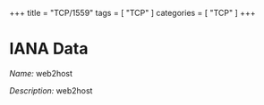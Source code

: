 +++
title = "TCP/1559"
tags = [ "TCP" ]
categories = [ "TCP" ]
+++

# IANA Data

_Name:_ web2host

_Description:_ web2host

